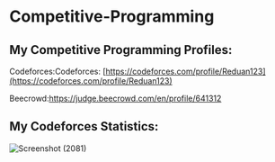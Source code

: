 # Competitive-Programming
## My Competitive Programming Profiles:
Codeforces:Codeforces: [https://codeforces.com/profile/Reduan123](https://codeforces.com/profile/Reduan123)


Beecrowd:https://judge.beecrowd.com/en/profile/641312

## My Codeforces Statistics:
![Screenshot (2081)](https://github.com/user-attachments/assets/5d7fb7bf-9b0a-4180-8451-7a1dcbffaa55)
